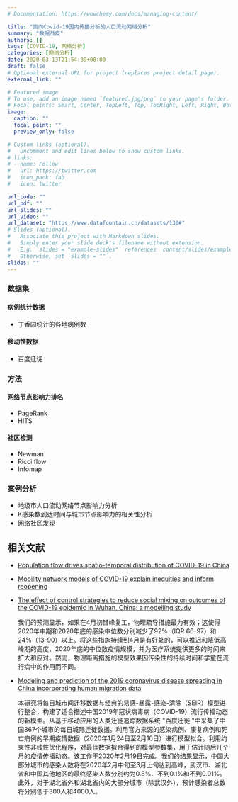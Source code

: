```yaml
---
# Documentation: https://wowchemy.com/docs/managing-content/

title: "面向Covid-19国内传播分析的人口流动网络分析"
summary: "数据战疫"
authors: []
tags: [COVID-19, 网络分析]
categories: [网络分析]
date: 2020-03-13T21:54:39+08:00
draft: false
# Optional external URL for project (replaces project detail page).
external_link: ""

# Featured image
# To use, add an image named `featured.jpg/png` to your page's folder.
# Focal points: Smart, Center, TopLeft, Top, TopRight, Left, Right, BottomLeft, Bottom, BottomRight.
image:
  caption: ""
  focal_point: ""
  preview_only: false

# Custom links (optional).
#   Uncomment and edit lines below to show custom links.
# links:
# - name: Follow
#   url: https://twitter.com
#   icon_pack: fab
#   icon: twitter

url_code: ""
url_pdf: ""
url_slides: ""
url_video: ""
url_dataset: "https://www.datafountain.cn/datasets/130#"
# Slides (optional).
#   Associate this project with Markdown slides.
#   Simply enter your slide deck's filename without extension.
#   E.g. `slides = "example-slides"` references `content/slides/example-slides.md`.
#   Otherwise, set `slides = ""`.
slides: ""
---
```

### 数据集
#### 病例统计数据
- 丁香园统计的各地病例数

#### 移动性数据
- 百度迁徙

### 方法
#### 网络节点影响力排名
- PageRank
- HITS

#### 社区检测
- Newman 
- Ricci flow
- Infomap

### 案例分析
- 地级市人口流动网络节点影响力分析
- K感染数到达时间与城市节点影响力的相关性分析
- 网络社区发现

## 相关文献
- [Population flow drives spatio-temporal distribution of COVID-19 in China](https://www.nature.com/articles/s41586-020-2284-y)

- [Mobility network models of COVID-19 explain inequities and inform reopening](https://www.nature.com/articles/s41586-020-2923-3?fbclid=IwAR0iyWJwtGTAf19Uj4ikHG1VZPG221gFkt16zbH4-CbxjJOksp5MLS94EdU)

- [The effect of control strategies to reduce social mixing on outcomes of the COVID-19 epidemic in Wuhan, China: a modelling study](https://www.thelancet.com/journals/lanpub/article/PIIS2468-2667(20)30073-6/fulltext)

    我们的预测显示，如果在4月初错峰复工，物理疏导措施最为有效；这使得2020年中期和2020年底的感染中位数分别减少了92%（IQR 66-97）和24%（13-90）以上。将这些措施持续到4月是有好处的，可以推迟和降低高峰期的高度、2020年底的中位数疫情规模，并为医疗系统提供更多的时间来扩大和应对。然而，物理距离措施的模型效果因传染性的持续时间和学童在流行病中的作用而不同。

- [Modeling and prediction of the 2019 coronavirus disease spreading in China incorporating human migration data](https://journals.plos.org/plosone/article?id=10.1371/journal.pone.0241171)

    本研究将每日城市间迁移数据与经典的易感-暴露-感染-清除（SEIR）模型进行整合，构建了适合描述中国2019年冠状病毒病（COVID-19）流行传播动态的新模型。从基于移动应用的人类迁徙追踪数据系统 "百度迁徙 "中采集了中国367个城市的每日城际迁徙数据。利用官方来源的感染病例、康复病例和死亡病例的早期疫情数据（2020年1月24日至2月16日）进行模型拟合。利用约束性非线性优化程序，对最佳数据拟合得到的模型参数集，用于估计随后几个月的疫情传播动态。该工作于2020年2月19日完成。我们的结果显示，中国大部分城市的感染人数将在2020年2月中旬至3月上旬达到高峰，武汉市、湖北省和中国其他地区的最终感染人数分别约为0.8%、不到0.1%和不到0.01%。此外，对于湖北省外和湖北省内的大部分城市（除武汉外），预计感染者总数将分别低于300人和4000人。